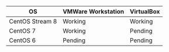 | OS              | VMWare Workstation | VirtualBox |
|-----------------|--------------------|------------|
| CentOS Stream 8 | Working            | Working    |
| CentOS 7        | Working            | Pending    |
| CentOS 6        | Pending            | Pending    |
